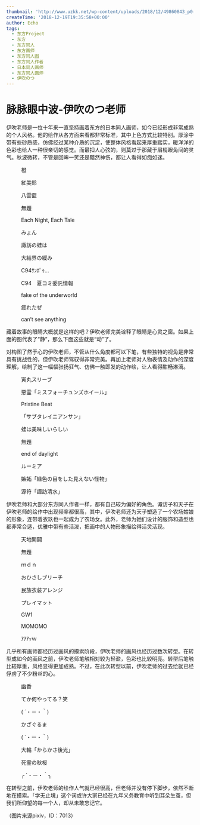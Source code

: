 ```yaml
---
thumbnail: 'http://www.uzkk.net/wp-content/uploads/2018/12/49860843_p0-825x510.jpg'
createTime: '2018-12-19T19:35:58+00:00'
author: Echo
tags:
  - 东方Project
  - 东方
  - 东方同人
  - 东方画师
  - 东方同人图
  - 东方同人作者
  - 日本同人画师
  - 东方同人画师
  - 伊吹のつ
---
```


# 脉脉眼中波-伊吹のつ老师

伊吹老师是一位十年来一直坚持画着东方的日本同人画师，如今已经形成非常成熟的个人风格。他的绘作从各方面来看都非常标准，其中上色方式比较特别。厚涂中带有些砂质感，仿佛经过某种介质的沉淀，使整体风格看起来厚重踏实，暖洋洋的色彩也给人一种很亲切的感觉。而最扣人心弦的，则莫过于那藏于眉梢眼角间的灵气。秋波微转，不管是回眸一笑还是黯然神伤，都让人看得如痴如迷。

<figure>
  <img src="http://www.uzkk.net/wp-content/uploads/2018/12/49507125_p2.jpg" alt=""/>
  <figcaption>橙</figcaption>
</figure>

<figure>
  <img src="http://www.uzkk.net/wp-content/uploads/2018/12/49507125_p3.jpg" alt=""/>
  <figcaption>紅美鈴</figcaption>
</figure>

<figure>
  <img src="http://www.uzkk.net/wp-content/uploads/2018/12/46221586_p0.png" alt=""/>
  <figcaption>八雲藍</figcaption>
</figure>

<figure>
  <img src="http://www.uzkk.net/wp-content/uploads/2018/12/46297282_p0-1.png" alt=""/>
  <figcaption>無題</figcaption>
</figure>

<figure>
  <img src="http://www.uzkk.net/wp-content/uploads/2018/12/66304293_p0.jpg" alt=""/>
  <figcaption>Each Night, Each Tale</figcaption>
</figure>

<figure>
  <img src="http://www.uzkk.net/wp-content/uploads/2018/12/64235789_p0.jpg" alt=""/>
  <figcaption>みょん</figcaption>
</figure>

<figure>
  <img src="http://www.uzkk.net/wp-content/uploads/2018/12/mmexport1545217374561.png" alt=""/>
  <figcaption>諏訪の蛙は</figcaption>
</figure>

<figure>
  <img src="http://www.uzkk.net/wp-content/uploads/2018/12/47931186_p0.png" alt=""/>
  <figcaption>大結界の緩み</figcaption>
</figure>

<figure>
  <img src="http://www.uzkk.net/wp-content/uploads/2018/12/69950033_p0.jpg" alt=""/>
  <figcaption>C94ｻﾝﾎﾟｩ…</figcaption>
</figure>

<figure>
  <img src="http://www.uzkk.net/wp-content/uploads/2018/12/69198408_p0.jpg" alt=""/>
  <figcaption>C94　夏コミ委託情報</figcaption>
</figure>

<figure>
  <img src="http://www.uzkk.net/wp-content/uploads/2018/12/53506624_p0-1.jpg" alt=""/>
  <figcaption>fake of the underworld</figcaption>
</figure>

<figure>
  <img src="http://www.uzkk.net/wp-content/uploads/2018/12/48053171_p0.png" alt=""/>
  <figcaption>疲れたぜ</figcaption>
</figure>

<figure>
  <img src="http://www.uzkk.net/wp-content/uploads/2018/12/47679357_p0.png" alt=""/>
  <figcaption>can’t see anything</figcaption>
</figure>

藏着故事的眼睛大概就是这样的吧？伊吹老师完美诠释了眼睛是心灵之窗。如果上面的图代表了“静”，那么下面这些就是“动”了。

对构图了然于心的伊吹老师，不管从什么角度都可以下笔，有些独特的视角是非常具有挑战性的，但伊吹老师驾驭得非常完美。再加上老师对人物表情及动作的深度理解，绘制了这一幅幅张扬狂气、仿佛一触即发的动作绘，让人看得酣畅淋漓。

<figure>
  <img src="http://www.uzkk.net/wp-content/uploads/2018/12/57959067_p0.jpg" alt=""/>
  <figcaption>寅丸スリーブ</figcaption>
</figure>

<figure>
  <img src="http://www.uzkk.net/wp-content/uploads/2018/12/58165795_p0.jpg" alt=""/>
  <figcaption>悪霊「ミスフォーチュンズホイール」</figcaption>
</figure>

<figure>
  <img src="http://www.uzkk.net/wp-content/uploads/2018/12/51999250_p0.jpg" alt=""/>
  <figcaption>Pristine Beat</figcaption>
</figure>

<figure>
  <img src="http://www.uzkk.net/wp-content/uploads/2018/12/58188012_p0.jpg" alt=""/>
  <figcaption>「サブタレイニアンサン」</figcaption>
</figure>

<figure>
  <img src="http://www.uzkk.net/wp-content/uploads/2018/12/57150724_p0.jpg" alt=""/>
  <figcaption>蛙は美味しいらしい</figcaption>
</figure>

<figure>
  <img src="http://www.uzkk.net/wp-content/uploads/2018/12/51843569_p0.jpg" alt=""/>
  <figcaption>無題</figcaption>
</figure>

<figure>
  <img src="http://www.uzkk.net/wp-content/uploads/2018/12/51730905_p0.jpg" alt=""/>
  <figcaption>end of daylight</figcaption>
</figure>

<figure>
  <img src="http://www.uzkk.net/wp-content/uploads/2018/12/49507125_p0.jpg" alt=""/>
  <figcaption>ルーミア</figcaption>
</figure>

<figure>
  <img src="http://www.uzkk.net/wp-content/uploads/2018/12/51591661_p0-1.jpg" alt=""/>
  <figcaption>嫉妬「緑色の目をした見えない怪物」</figcaption>
</figure>

<figure>
  <img src="http://www.uzkk.net/wp-content/uploads/2018/12/51609431_p0.jpg" alt=""/>
  <figcaption>源符「諏訪清水」</figcaption>
</figure>

伊吹老师和大部分东方同人作者一样，都有自己较为偏好的角色。诹访子和天子在伊吹老师的绘作中出现频率都很高，其中，伊吹老师还为天子塑造了一个农场姑娘的形象，连带着衣玖也一起成为了农场女。此外，老师为她们设计的服饰和造型也都非常合适，优雅中带有些活泼，把画中的人物形象描绘得活灵活现。

<figure>
  <img src="http://www.uzkk.net/wp-content/uploads/2018/12/66070368.jpg" alt=""/>
  <figcaption>天地開闢</figcaption>
</figure>

<figure>
  <img src="http://www.uzkk.net/wp-content/uploads/2018/12/69882348_p0.jpg" alt=""/>
  <figcaption>無題</figcaption>
</figure>

<figure>
  <img src="http://www.uzkk.net/wp-content/uploads/2018/12/65535704_p0.jpg" alt=""/>
  <figcaption>ｍｄｎ</figcaption>
</figure>

<figure>
  <img src="http://www.uzkk.net/wp-content/uploads/2018/12/61945715_p0.jpg" alt=""/>
  <figcaption>おひさしブリーチ</figcaption>
</figure>

<figure>
  <img src="http://www.uzkk.net/wp-content/uploads/2018/12/43120287_p0.jpg" alt=""/>
  <figcaption>民族衣装アレンジ</figcaption>
</figure>

<figure>
  <img src="http://www.uzkk.net/wp-content/uploads/2018/12/49586844_p0.png" alt=""/>
  <figcaption>プレイマット</figcaption>
</figure>

<figure>
  <img src="http://www.uzkk.net/wp-content/uploads/2018/12/43369925_p0.jpg" alt=""/>
  <figcaption>GW1</figcaption>
</figure>

<figure>
  <img src="http://www.uzkk.net/wp-content/uploads/2018/12/50259697_p0.jpg" alt=""/>
  <figcaption>MOMOMO</figcaption>
</figure>

<figure>
  <img src="http://www.uzkk.net/wp-content/uploads/2018/12/49860843_p0.jpg" alt=""/>
  <figcaption>ｱｱｱｯｗ</figcaption>
</figure>

几乎所有画师都经历过画风的摸索阶段，伊吹老师的画风也经历过数次转型。在转型成如今的画风之前，伊吹老师笔触相对较为轻盈，色彩也比较明亮。转型后笔触比较厚重，风格显得更加成熟。不过，在此次转型以前，伊吹老师的过去绘就已经俘虏了不少粉丝的心。

<figure>
  <img src="http://www.uzkk.net/wp-content/uploads/2018/12/34403371_p0.jpg" alt=""/>
  <figcaption>幽香</figcaption>
</figure>

<figure>
  <img src="http://www.uzkk.net/wp-content/uploads/2018/12/35310724_p0.jpg" alt=""/>
  <figcaption>てか何やってる？笑</figcaption>
</figure>

<figure>
  <img src="http://www.uzkk.net/wp-content/uploads/2018/12/36143658_p0.png" alt=""/>
  <figcaption>( ´・－・｀)</figcaption>
</figure>

<figure>
  <img src="http://www.uzkk.net/wp-content/uploads/2018/12/36064018_p0.png" alt=""/>
  <figcaption>かざぐるま</figcaption>
</figure>

<figure>
  <img src="http://www.uzkk.net/wp-content/uploads/2018/12/34152593_p0.jpg" alt=""/>
  <figcaption>( ´・ー・｀)</figcaption>
</figure>

<figure>
  <img src="http://www.uzkk.net/wp-content/uploads/2018/12/32121639_p0.jpg" alt=""/>
  <figcaption>大輪「からかさ後光」</figcaption>
</figure>

<figure>
  <img src="http://www.uzkk.net/wp-content/uploads/2018/12/38985479_p0.jpg" alt=""/>
  <figcaption>死霊の秋桜</figcaption>
</figure>

<figure>
  <img src="http://www.uzkk.net/wp-content/uploads/2018/12/31917580_p0-1.jpg" alt=""/>
  <figcaption>╭ ´・ー・｀╮</figcaption>
</figure>

在转型之前，伊吹老师的绘作人气就已经很高，但老师并没有停下脚步，依然不断地在摸索。「学无止境」这个词或许大家已经在九年义务教育中听到耳朵生茧，但我们所仰望的每一个人，却从未敢忘记它。

（图片来源pixiv，ID：7013）
